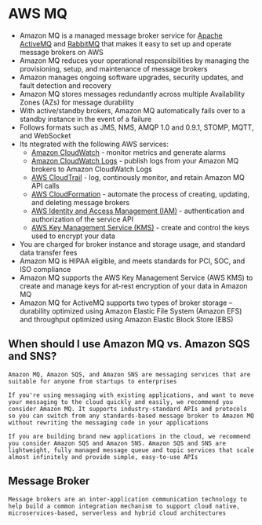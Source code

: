# AWS MQ
* Amazon MQ is a managed message broker service for [Apache ActiveMQ](http://activemq.apache.org/components/classic/) and [RabbitMQ](https://www.rabbitmq.com/) that makes it easy to set up and operate message brokers on AWS
* Amazon MQ reduces your operational responsibilities by managing the provisioning, setup, and maintenance of message brokers
* Amazon manages ongoing software upgrades, security updates, and fault detection and recovery
* Amazon MQ stores messages redundantly across multiple Availability Zones (AZs) for message durability
* With active/standby brokers, Amazon MQ automatically fails over to a standby instance in the event of a failure
* Follows formats such as JMS, NMS, AMQP 1.0 and 0.9.1, STOMP, MQTT, and WebSocket
* Its ntegrated with the following AWS services:
    * [Amazon CloudWatch](https://aws.amazon.com/cloudwatch/) - monitor metrics and generate alarms
    * [Amazon CloudWatch Logs](https://aws.amazon.com/cloudwatch/features/) - publish logs from your Amazon MQ brokers to Amazon CloudWatch Logs
    * [AWS CloudTrail](https://aws.amazon.com/cloudtrail/) - log, continously monitor, and retain Amazon MQ API calls
    * [AWS CloudFormation](https://aws.amazon.com/cloudformation/) - automate the process of creating, updating, and deleting message brokers
    * [AWS Identity and Access Management (IAM)](https://aws.amazon.com/iam/) - authentication and authorization of the service API
    * [AWS Key Management Service (KMS)](https://aws.amazon.com/kms/) - create and control the keys used to encrypt your data
* You are charged for broker instance and storage usage, and standard data transfer fees
* Amazon MQ is HIPAA eligible, and meets standards for PCI, SOC, and ISO compliance
* Amazon MQ supports the AWS Key Management Service (AWS KMS) to create and manage keys for at-rest encryption of your data in Amazon MQ
* Amazon MQ for ActiveMQ supports two types of broker storage – durability optimized using Amazon Elastic File System (Amazon EFS) and throughput optimized using Amazon Elastic Block Store (EBS)

## When should I use Amazon MQ vs. Amazon SQS and SNS?
    Amazon MQ, Amazon SQS, and Amazon SNS are messaging services that are suitable for anyone from startups to enterprises
    
    If you're using messaging with existing applications, and want to move your messaging to the cloud quickly and easily, we recommend you consider Amazon MQ. It supports industry-standard APIs and protocols so you can switch from any standards-based message broker to Amazon MQ without rewriting the messaging code in your applications
    
    If you are building brand new applications in the cloud, we recommend you consider Amazon SQS and Amazon SNS. Amazon SQS and SNS are lightweight, fully managed message queue and topic services that scale almost infinitely and provide simple, easy-to-use APIs


## Message Broker
    Message brokers are an inter-application communication technology to help build a common integration mechanism to support cloud native, microservices-based, serverless and hybrid cloud architectures

